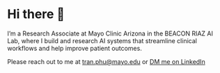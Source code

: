 # Hi there 👋

I’m a Research Associate at Mayo Clinic Arizona in the BEACON RIAZ AI Lab, where I build and research AI systems that streamline clinical workflows and help improve patient outcomes.

Please reach out to me at [tran.phu@mayo.edu](mailto:tran.phu@mayo.edu) or [DM me on LinkedIn](https://www.linkedin.com/in/phunngoctran/)

<!--
**tranngocphu/tranngocphu** is a ✨ _special_ ✨ repository because its `README.md` (this file) appears on your GitHub profile.

Here are some ideas to get you started:

- 🔭 I’m currently working on ...
- 🌱 I’m currently learning ...
- 👯 I’m looking to collaborate on ...
- 🤔 I’m looking for help with ...
- 💬 Ask me about ...
- 📫 How to reach me: ...
- 😄 Pronouns: ...
- ⚡ Fun fact: ...
-->

